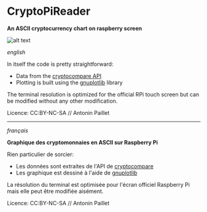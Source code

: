 # CryptoPiReader

**An ASCII cryptocurrency chart on raspberry screen**

![alt text](https://github.com/antoninpa/CryptoPiReader/blob/master/static/screen.png " ")

*english*

In itself the code is pretty straightforward: 	
 * Data from the [cryptocompare API](https://www.cryptocompare.com/api/#introduction)
 * Plotting is built using the [gnuplotlib](https://github.com/dkogan/gnuplotlib) library

The terminal resolution is optimized for the official RPi touch screen but can be modified without any other modification.

Licence:
CC:BY-NC-SA // Antonin Paillet

***

*français*

**Graphique des cryptomonnaies en ASCII sur Raspberry Pi**

Rien particulier de sorcier:
 * Les données sont extraites de l'API de [cryptocompare](https://www.cryptocompare.com/api/#introduction)
 * Les graphique est dessiné à l'aide de [gnuplotlib](https://github.com/dkogan/gnuplotlib)

La résolution du terminal est optimisée pour l'écran officiel Raspberry Pi mais elle peut être modifiée aisément.
 


Licence:
CC:BY-NC-SA // Antonin Paillet
